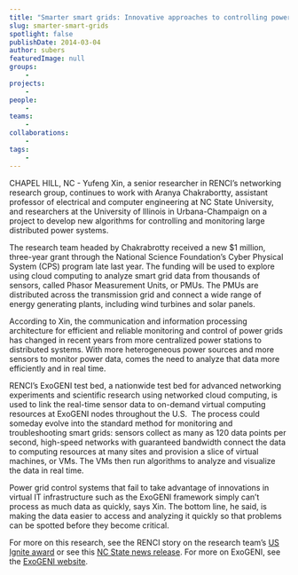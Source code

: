 ```yaml
---
title: "Smarter smart grids: Innovative approaches to controlling power grids"
slug: smarter-smart-grids
spotlight: false
publishDate: 2014-03-04
author: subers
featuredImage: null
groups:
    - 
projects:
    - 
people:
    - 
teams: 
    - 
collaborations:
    - 
tags:
    - 
---
```

CHAPEL HILL, NC - Yufeng Xin, a senior researcher in RENCI’s networking research group, continues to work with Aranya Chakrabortty, assistant professor of electrical and computer engineering at NC State University, and researchers at the University of Illinois in Urbana-Champaign on a project to develop new algorithms for controlling and monitoring large distributed power systems.  <!--more-->

The research team headed by Chakrabrotty received a new $1 million, three-year grant through the National Science Foundation’s Cyber Physical System (CPS) program late last year. The funding will be used to explore using cloud computing to analyze smart grid data from thousands of sensors, called Phasor Measurement Units, or PMUs. The PMUs are distributed across the transmission grid and connect a wide range of energy generating plants, including wind turbines and solar panels.

According to Xin, the communication and information processing architecture for efficient and reliable monitoring and control of power grids has changed in recent years from more centralized power stations to distributed systems. With more heterogeneous power sources and more sensors to monitor power data, comes the need to analyze that data more efficiently and in real time.

RENCI’s ExoGENI test bed, a nationwide test bed for advanced networking experiments and scientific research using networked cloud computing, is used to link the real-time sensor data to on-demand virtual computing resources at ExoGENI nodes throughout the U.S.  The process could someday evolve into the standard method for monitoring and troubleshooting smart grids: sensors collect as many as 120 data points per second, high-speed networks with guaranteed bandwidth connect the data to computing resources at many sites and provision a slice of virtual machines, or VMs. The VMs then run algorithms to analyze and visualize the data in real time.

Power grid control systems that fail to take advantage of innovations in virtual IT infrastructure such as the ExoGENI framework simply can’t process as much data as quickly, says Xin. The bottom line, he said, is making the data easier to access and analyzing it quickly so that problems can be spotted before they become critical.

For more on this research, see the RENCI story on the research team’s <a href="https://www.renci.org/news/us-ignite-recognizes-renci-and-nc-state/" target="_blank">US Ignite award</a> or see this <a href="http://www.ece.ncsu.edu/news/24154/chakrabortty-receives-nsf-funding-for-cyberphysical-systems" target="_blank">NC State news release</a>. For more on ExoGENI, see the <a href="http://www.exogeni.net" target="_blank">ExoGENI website</a>.
